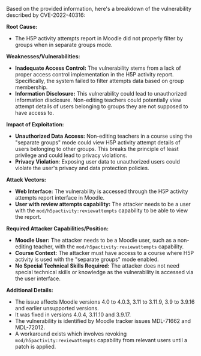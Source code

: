 Based on the provided information, here's a breakdown of the vulnerability described by CVE-2022-40316:

**Root Cause:**

*   The H5P activity attempts report in Moodle did not properly filter by groups when in separate groups mode.

**Weaknesses/Vulnerabilities:**

*   **Inadequate Access Control:** The vulnerability stems from a lack of proper access control implementation in the H5P activity report. Specifically, the system failed to filter attempts data based on group membership.
*   **Information Disclosure:** This vulnerability could lead to unauthorized information disclosure. Non-editing teachers could potentially view attempt details of users belonging to groups they are not supposed to have access to.

**Impact of Exploitation:**

*   **Unauthorized Data Access:** Non-editing teachers in a course using the "separate groups" mode could view H5P activity attempt details of users belonging to other groups. This breaks the principle of least privilege and could lead to privacy violations.
*   **Privacy Violation**: Exposing user data to unauthorized users could violate the user's privacy and data protection policies.

**Attack Vectors:**

*   **Web Interface:** The vulnerability is accessed through the H5P activity attempts report interface in Moodle.
*   **User with review attempts capability:** The attacker needs to be a user with the  `mod/h5pactivity:reviewattempts` capability to be able to view the report.

**Required Attacker Capabilities/Position:**

*   **Moodle User:** The attacker needs to be a Moodle user, such as a non-editing teacher, with the `mod/h5pactivity:reviewattempts` capability.
*   **Course Context:** The attacker must have access to a course where H5P activity is used with the "separate groups" mode enabled.
*   **No Special Technical Skills Required:** The attacker does not need special technical skills or knowledge as the vulnerability is accessed via the user interface.

**Additional Details:**
* The issue affects Moodle versions 4.0 to 4.0.3, 3.11 to 3.11.9, 3.9 to 3.9.16 and earlier unsupported versions.
* It was fixed in versions 4.0.4, 3.11.10 and 3.9.17.
* The vulnerability is identified by Moodle tracker issues MDL-71662 and MDL-72012.
* A workaround exists which involves revoking `mod/h5pactivity:reviewattempts` capability from relevant users until a patch is applied.